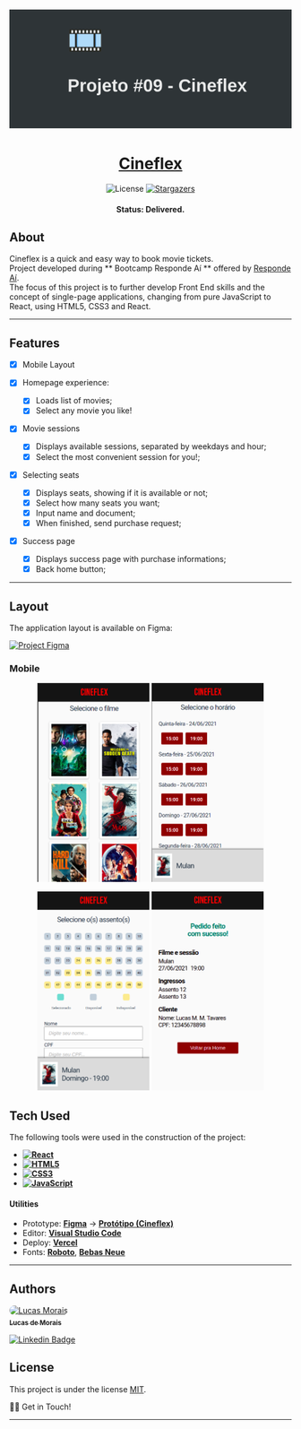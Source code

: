 <h1 align="center">
    <img alt="Cineflex" title="#Cineflex" src="src/assets/banner.png" />
</h1>

<h1 align="center">
    <a href="#">Cineflex</a>
</h1>

<p align="center">  
   <img alt="License" src="https://img.shields.io/github/license/lucasmoraismt/projeto-Cineflex?style=for-the-badge">
   <a href="https://github.com/">
    <img alt="Stargazers" src="https://img.shields.io/github/stars/lucasmoraismt/projeto-Cineflex?style=for-the-badge">
  </a>
</p>

<h4 align="center"> 
	 Status: Delivered.
</h4>

## About

Cineflex is a quick and easy way to book movie tickets. <br>
Project developed during ** Bootcamp Responde Aí ** offered by [Responde Aí](https://www.respondeai.com.br/). <br>
The focus of this project is to further develop Front End skills and the concept of single-page applications, changing from pure JavaScript to React, using HTML5, CSS3 and React.

---

## Features

- [x] Mobile Layout

- [x] Homepage experience:

  - [x] Loads list of movies;
  - [x] Select any movie you like!

- [x] Movie sessions

  - [x] Displays available sessions, separated by weekdays and hour;
  - [x] Select the most convenient session for you!;

- [x] Selecting seats

  - [x] Displays seats, showing if it is available or not;
  - [x] Select how many seats you want;
  - [x] Input name and document;
  - [x] When finished, send purchase request;

- [x] Success page
  - [x] Displays success page with purchase informations;
  - [x] Back home button;

---

## Layout

The application layout is available on Figma:

<a href="https://www.figma.com/file/rc7ZTYfLZg9zpGahWB1aXb/Cineflex?node-id=0%3A1">
  <img alt="Project Figma" src="https://img.shields.io/badge/Figma-F24E1E?style=for-the-badge&logo=figma&logoColor=white">
</a>

### Mobile

<p align="center">
  <img alt="Mobile Homepage" title="#Homepage" src="src/assets/homepage.png" width="200px" height="355px">
  <img alt="Movie sessions" title="#MovieSessions" src="src/assets/movie-sessions.png" width="200px" height="355px">
</p>
<p align="center">
  <img alt="Session Seats" title="#SessionSeats" src="src/assets/session-seats.png" width="200px" height="355px">
  <img alt="Success" title="#Success" src="src/assets/success.png" width="200px" height="355px">
</p>

## Tech Used

The following tools were used in the construction of the project:

- **[![React](https://img.shields.io/badge/React-20232A?style=for-the-badge&logo=react&logoColor=61DAFB)](https://reactjs.org/)**
- **[![HTML5](https://img.shields.io/badge/HTML5-E34F26?style=for-the-badge&logo=html5&logoColor=white)](https://html5.org/)**
- **[![CSS3](https://img.shields.io/badge/CSS3-1572B6?style=for-the-badge&logo=css3&logoColor=white)](https://www.w3.org/Style/CSS/Overview.en.html)**
- **[![JavaScript](https://img.shields.io/badge/JavaScript-F7DF1E?style=for-the-badge&logo=javascript&logoColor=black)](https://www.javascript.com/)**

#### **Utilities**

- Prototype: **[Figma](https://www.figma.com/)** → **[Protótipo (Cineflex)](https://www.figma.com/file/nCuPD1re0r4EAwNl7OCNvz/BuzzQuizz---Turma-02?node-id=0%3A1)**
- Editor: **[Visual Studio Code](https://code.visualstudio.com/)**
- Deploy: **[Vercel](https://vercel.com/)**
- Fonts: **[Roboto](https://fonts.google.com/specimen/Roboto)**, **[Bebas Neue](https://fonts.google.com/specimen/Bebas+Neue?preview.text=&preview.text_type=custom&query=Beb)**

---

## Authors

<p>
<a style="border-radius: 50px;" width="100px;" href="https://github.com/lucasmoraismt">
 <img style="border-radius: 50px;" src="https://avatars.githubusercontent.com/u/31478895?s=400&u=42f732bb139de94096939fe3a36d2423d1bc9550&v=4" width="100px;" alt="Lucas Morais"/>
 <br />
 <sub><b>Lucas de Morais</b></sub></a>
 <br />

[![Linkedin Badge](https://img.shields.io/badge/LinkedIn-0077B5?style=for-the-badge&logo=linkedin&logoColor=white)](https://www.linkedin.com/in/lucasmoraismt/)

## </p>

## License

This project is under the license [MIT](./LICENSE).

👋🏽 Get in Touch!

---
